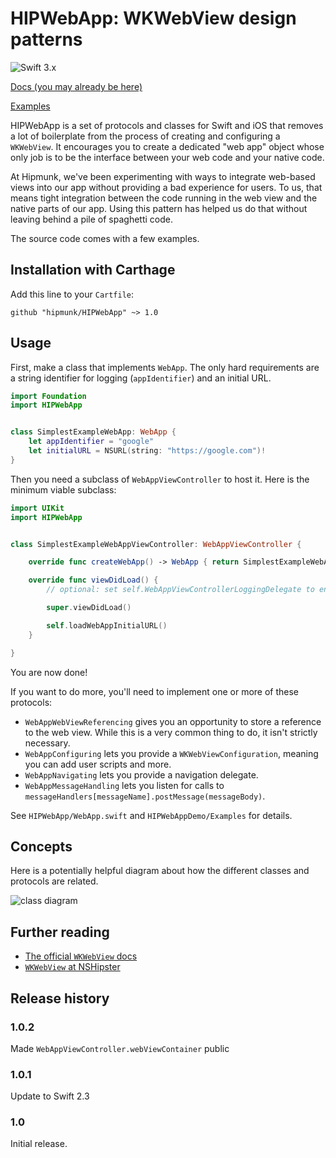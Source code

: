 # HIPWebApp: WKWebView design patterns

![Swift 3.x](https://img.shields.io/badge/Swift-3.x-orange.svg?style=flat)

[Docs (you may already be here)](http://hipmunk.github.io/HIPWebApp/)

[Examples](https://github.com/Hipmunk/HIPWebApp/tree/master/HIPWebAppDemo/Examples)

HIPWebApp is a set of protocols and classes for Swift and iOS that removes a
lot of boilerplate from the process of creating and configuring a `WKWebView`.
It encourages you to create a dedicated "web app" object whose only job is to
be the interface between your web code and your native code.

At Hipmunk, we've been experimenting with ways to integrate web-based views
into our app without providing a bad experience for users. To us, that means
tight integration between the code running in the web view and the native parts
of our app. Using this pattern has helped us do that without leaving behind
a pile of spaghetti code.

The source code comes with a few examples.


## Installation with Carthage


Add this line to your `Cartfile`:

```
github "hipmunk/HIPWebApp" ~> 1.0
```


## Usage

First, make a class that implements `WebApp`. The only hard requirements are a string
identifier for logging (`appIdentifier`) and an initial URL.

```swift
import Foundation
import HIPWebApp


class SimplestExampleWebApp: WebApp {
    let appIdentifier = "google"
    let initialURL = NSURL(string: "https://google.com")!
}
```

Then you need a subclass of `WebAppViewController` to host it. Here is the
minimum viable subclass:


```swift
import UIKit
import HIPWebApp


class SimplestExampleWebAppViewController: WebAppViewController {

    override func createWebApp() -> WebApp { return SimplestExampleWebApp() }

    override func viewDidLoad() {
        // optional: set self.WebAppViewControllerLoggingDelegate to enable logging

        super.viewDidLoad()

        self.loadWebAppInitialURL()
    }

}
```

You are now done!

If you want to do more, you'll need to implement one or more of these
protocols:

* `WebAppWebViewReferencing` gives you an opportunity to store a reference
  to the web view. While this is a very common thing to do, it isn't strictly
  necessary.
* `WebAppConfiguring` lets you provide a `WKWebViewConfiguration`, meaning
  you can add user scripts and more.
* `WebAppNavigating` lets you provide a navigation delegate.
* `WebAppMessageHandling` lets you listen for calls to
  `messageHandlers[messageName].postMessage(messageBody)`.

See `HIPWebApp/WebApp.swift` and `HIPWebAppDemo/Examples` for details.

## Concepts

Here is a potentially helpful diagram about how the different classes and
protocols are related.

![class diagram](doc_assets/class_diagram.png)

## Further reading

* [The official `WKWebView` docs](https://developer.apple.com/library/ios/documentation/WebKit/Reference/WKWebView_Ref/)
* [`WKWebView` at NSHipster](http://nshipster.com/wkwebkit/)

## Release history

### 1.0.2

Made `WebAppViewController.webViewContainer` public

### 1.0.1

Update to Swift 2.3

### 1.0

Initial release.

